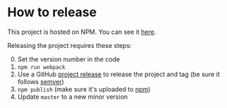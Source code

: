 # How to release

This project is hosted on NPM.  You can see it [here][project-url].

Releasing the project requires these steps:

0. Set the version number in the code
1. `npm run webpack`
2. Use a GitHub [project release][github-release-url] to release the project and tag (be sure it follows [semver][semantic-versioning])
3. `npm publish` (make sure it's uploaded to [npm][project-url])
4. Update `master` to a new minor version

[project-url]: https://www.npmjs.com/package/terra-application/
[semantic-versioning]: http://semver.org/
[github-release-url]: https://help.github.com/articles/creating-releases/
